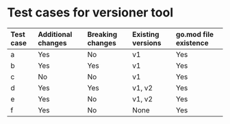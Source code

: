 # Test cases for versioner tool

| Test case | Additional changes | Breaking changes | Existing versions | go.mod file existence |
| :--- | :--- | :--- | :--- | :--- |
| a | Yes | No | v1 | Yes |
| b | Yes | Yes | v1 | Yes |
| c | No | No | v1 | Yes |
| d | Yes | Yes | v1, v2 | Yes |
| e | Yes | No | v1, v2 | Yes |
| f | Yes | No | None | Yes |
